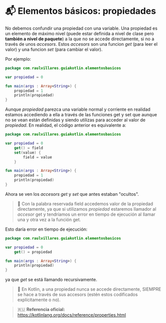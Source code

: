 # :mailbox_with_mail: Elementos básicos: propiedades

No debemos confundir una propiedad con una variable. Una propiedad es un elemento de máximo nivel (puede estar definida a nivel de clase pero **también a nivel de paquete**) a la que no se accede directamente, si no a través de unos _accesors_. Estos _accesors_ son una funcion _get_ (para leer el valor) y una funcion _set_ (para cambiar el valor).

Por ejemplo:

```kotlin
package com.raulvillares.guiakotlin.elementosbasicos

var propiedad = 0

fun main(args : Array<String>) {
    propiedad = 1
    println(propiedad)
}
```

Aunque _propiedad_ parezca una variable normal y corriente en realidad estamos accediendo a ella a través de las funciones get y set que aunque no se vean están definidas y siendo utilizas para acceder al valor de _propiedad_. En realidad, el código anterior es equivalente a:

```kotlin
package com.raulvillares.guiakotlin.elementosbasicos

var propiedad = 0
    get() = field
    set(value) {
        field = value
    }

fun main(args : Array<String>) {
    propiedad = 1
    println(propiedad)
}
```

Ahora se ven los _accesors_ _get_ y _set_ que antes estaban "ocultos". 

>:eyes: Con la palabra reservada field accedemos valor de la propiedad directamente, ya que si utilizamos _propiedad_ estaremos llamador al _accesor_ get y tendríamos un error en tiempo de ejecución al llamar una y otra vez a la función get.

Esto daría error en tiempo de ejecución:

```kotlin
package com.raulvillares.guiakotlin.elementosbasicos

var propiedad = 0
    get() = propiedad

fun main(args : Array<String>) {
    println(propiedad)
}
```

ya que _get_ se está llamando recursivamente. 

>:rotating_light: En Kotlin, a una propiedad nunca se accede directamente, SIEMPRE se hace a través de sus accesors (estén estos codificados explícitamente o no).

>:ru: **Referencia oficial:** https://kotlinlang.org/docs/reference/properties.html


